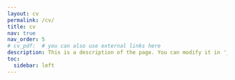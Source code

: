 ```yaml
---
layout: cv
permalink: /cv/
title: cv
nav: true
nav_order: 5
# cv_pdf:  # you can also use external links here
description: This is a description of the page. You can modify it in '_pages/cv.md'. You can also change or remove the top pdf download button.
toc:
  sidebar: left
---
```

